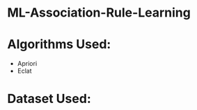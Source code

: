 # ML-Association-Rule-Learning

# Algorithms Used:
<ul>
  <li>Apriori</li>
  <li>Eclat</li>
</ul>

# Dataset Used:

